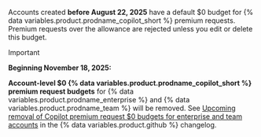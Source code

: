 <!-- expires 2026-01-10 -->
<!-- Check with HC on whether or not references to this reusable can be deleted.
See pr 57549 for details. -->

Accounts created **before August 22, 2025** have a default $0 budget for {% data variables.product.prodname_copilot_short %} premium requests. Premium requests over the allowance are rejected unless you edit or delete this budget.

> [!IMPORTANT]
> **Beginning November 18, 2025:**
>
> **Account-level $0 {% data variables.product.prodname_copilot_short %} premium request budgets** for {% data variables.product.prodname_enterprise %} and {% data variables.product.prodname_team %} will be removed. See [Upcoming removal of Copilot premium request $0 budgets for enterprise and team accounts](https://github.blog/changelog/2025-09-17-upcoming-removal-of-copilot-premium-request-0-budgets-for-enterprise-and-team-accounts/) in the {% data variables.product.github %} changelog.

<!-- end expires 2026-01-10 -->
